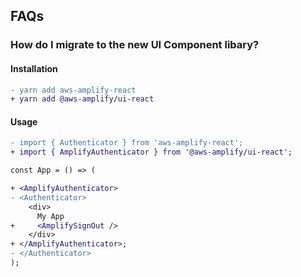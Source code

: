 ## FAQs

### How do I migrate to the new UI Component libary?

#### Installation

```diff
- yarn add aws-amplify-react
+ yarn add @aws-amplify/ui-react
```

#### Usage

```diff
- import { Authenticator } from 'aws-amplify-react';
+ import { AmplifyAuthenticator } from '@aws-amplify/ui-react';

const App = () => (

+ <AmplifyAuthenticator>
- <Authenticator>
    <div>
      My App
+     <AmplifySignOut />
    </div>
+ </AmplifyAuthenticator>;
- </Authenticator>
);
```